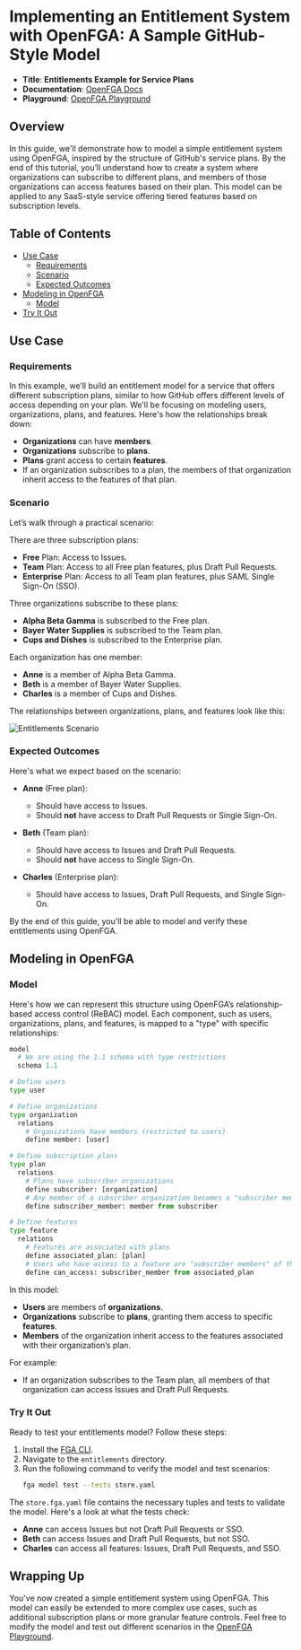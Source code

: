 # Implementing an Entitlement System with OpenFGA: A Sample GitHub-Style Model

* **Title**: **Entitlements Example for Service Plans**
* **Documentation**: [OpenFGA Docs](https://openfga.dev/docs/modeling/advanced/entitlements)
* **Playground**: [OpenFGA Playground](https://play.fga.dev/sandbox/?store=entitlements)

## Overview

In this guide, we'll demonstrate how to model a simple entitlement system using OpenFGA, inspired by the structure of GitHub's service plans. By the end of this tutorial, you’ll understand how to create a system where organizations can subscribe to different plans, and members of those organizations can access features based on their plan. This model can be applied to any SaaS-style service offering tiered features based on subscription levels.

## Table of Contents
- [Use Case](#use-case)
  - [Requirements](#requirements)
  - [Scenario](#scenario)
  - [Expected Outcomes](#expected-outcomes)
- [Modeling in OpenFGA](#modeling-in-openfga)
  - [Model](#model)
- [Try It Out](#try-it-out)

## Use Case

### Requirements

In this example, we’ll build an entitlement model for a service that offers different subscription plans, similar to how GitHub offers different levels of access depending on your plan. We'll be focusing on modeling users, organizations, plans, and features. Here's how the relationships break down:

- **Organizations** can have **members**.
- **Organizations** subscribe to **plans**.
- **Plans** grant access to certain **features**.
- If an organization subscribes to a plan, the members of that organization inherit access to the features of that plan.

### Scenario

Let’s walk through a practical scenario:

There are three subscription plans:
- **Free** Plan: Access to Issues.
- **Team** Plan: Access to all Free plan features, plus Draft Pull Requests.
- **Enterprise** Plan: Access to all Team plan features, plus SAML Single Sign-On (SSO).

Three organizations subscribe to these plans:
- **Alpha Beta Gamma** is subscribed to the Free plan.
- **Bayer Water Supplies** is subscribed to the Team plan.
- **Cups and Dishes** is subscribed to the Enterprise plan.

Each organization has one member:
- **Anne** is a member of Alpha Beta Gamma.
- **Beth** is a member of Bayer Water Supplies.
- **Charles** is a member of Cups and Dishes.

The relationships between organizations, plans, and features look like this:

![Entitlements Scenario](https://openfga.dev/assets/images/entitlements-requirements-fdd4048edc4d4b3b78785f4c0671e0b1.svg)

### Expected Outcomes

Here's what we expect based on the scenario:

- **Anne** (Free plan):
  - Should have access to Issues.
  - Should **not** have access to Draft Pull Requests or Single Sign-On.

- **Beth** (Team plan):
  - Should have access to Issues and Draft Pull Requests.
  - Should **not** have access to Single Sign-On.

- **Charles** (Enterprise plan):
  - Should have access to Issues, Draft Pull Requests, and Single Sign-On.

By the end of this guide, you'll be able to model and verify these entitlements using OpenFGA.

## Modeling in OpenFGA

### Model

Here's how we can represent this structure using OpenFGA’s relationship-based access control (ReBAC) model. Each component, such as users, organizations, plans, and features, is mapped to a "type" with specific relationships:

```python
model
  # We are using the 1.1 schema with type restrictions
  schema 1.1

# Define users
type user

# Define organizations
type organization
  relations
    # Organizations have members (restricted to users)
    define member: [user]

# Define subscription plans
type plan
  relations
    # Plans have subscriber organizations
    define subscriber: [organization]
    # Any member of a subscriber organization becomes a "subscriber member"
    define subscriber_member: member from subscriber

# Define features
type feature
  relations
    # Features are associated with plans
    define associated_plan: [plan]
    # Users who have access to a feature are "subscriber members" of the associated plan
    define can_access: subscriber_member from associated_plan
```

In this model:
- **Users** are members of **organizations**.
- **Organizations** subscribe to **plans**, granting them access to specific **features**.
- **Members** of the organization inherit access to the features associated with their organization’s plan.

For example:
- If an organization subscribes to the Team plan, all members of that organization can access Issues and Draft Pull Requests.

### Try It Out

Ready to test your entitlements model? Follow these steps:

1. Install the [FGA CLI](https://github.com/openfga/cli/?tab=readme-ov-file#installation).
2. Navigate to the `entitlements` directory.
3. Run the following command to verify the model and test scenarios:
   ```bash
   fga model test --tests store.yaml
   ```

The `store.fga.yaml` file contains the necessary tuples and tests to validate the model. Here's a look at what the tests check:

- **Anne** can access Issues but not Draft Pull Requests or SSO.
- **Beth** can access Issues and Draft Pull Requests, but not SSO.
- **Charles** can access all features: Issues, Draft Pull Requests, and SSO.

## Wrapping Up

You've now created a simple entitlement system using OpenFGA. This model can easily be extended to more complex use cases, such as additional subscription plans or more granular feature controls. Feel free to modify the model and test out different scenarios in the [OpenFGA Playground](https://play.fga.dev/sandbox/?store=entitlements).

